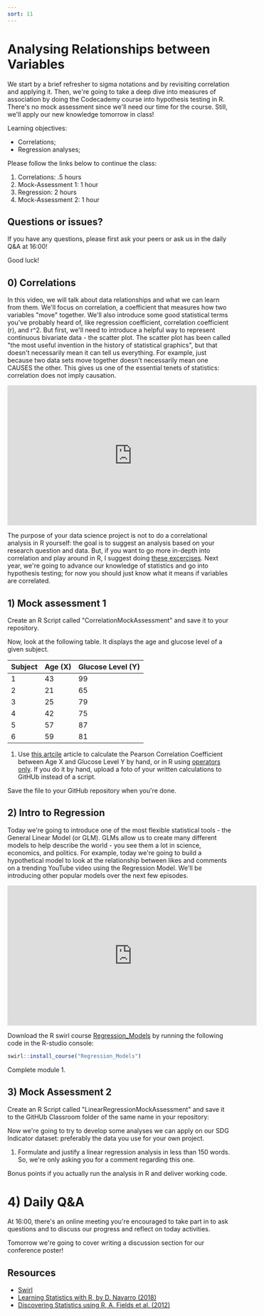 ```yaml
---
sort: 11
---
```


# Analysing Relationships between Variables

We start by a brief refresher to sigma notations and by revisiting correlation and applying it. Then, we're going to take a deep dive into measures of association by doing the Codecademy course into hypothesis testing in R. There's no mock assessment since we'll need our time for the course. Still, we'll apply our new knowledge tomorrow in class!

Learning objectives:
- Correlations;
- Regression analyses;



Please follow the links below to continue the class:
1. Correlations: .5 hours
2. Mock-Assessment 1: 1 hour
3. Regression: 2 hours
2. Mock-Assessment 2: 1 hour


## Questions or issues?
If you have any questions, please first ask your peers or ask us in the daily Q&A at 16:00!


Good luck!


## 0) Correlations
In this video, we will talk about data relationships and what we can learn from them. We'll focus on correlation, a coefficient that measures how two variables "move" together. We'll also introduce some good statistical terms you've probably heard of, like regression coefficient, correlation coefficient (r), and r^2. But first, we'll need to introduce a helpful way to represent continuous bivariate data - the scatter plot. The scatter plot has been called "the most useful invention in the history of statistical graphics", but that doesn't necessarily mean it can tell us everything. For example, just because two data sets move together doesn't necessarily mean one CAUSES the other. This gives us one of the essential tenets of statistics: correlation does not imply causation.
<iframe width="560" height="315" src="https://www.youtube.com/embed/GtV-VYdNt_g" title="YouTube video player" frameborder="0" allow="accelerometer; autoplay; clipboard-write; encrypted-media; gyroscope; picture-in-picture" allowfullscreen></iframe>

The purpose of your data science project is not to do a correlational analysis in R yourself: the goal is to suggest an analysis based on your research question and data. But, if you want to go more in-depth into correlation and play around in R, I suggest doing [these excercises](https://www.r-bloggers.com/2017/04/correlation-and-correlogram-exercises/). Next year, we're going to advance our knowledge of statistics and go into hypothesis testing; for now you should just know what it means if variables are correlated.

## 1) Mock assessment 1
 Create an R Script called "CorrelationMockAssessment" and save it to your repository.

 Now, look at the following table. It displays the age and glucose level of a given subject.

| Subject | Age (X) | Glucose Level (Y) |
| ------- | -------- | ------------------- |
| 1 | 43 | 99 |
| 2 | 21 | 65 |
| 3 | 25 | 79 |
| 4 | 42 | 75 |
| 5 | 57 | 87 |
| 6 | 59 | 81 |

 1. Use [this artcile](https://www.statology.org/correlation-coefficient-by-hand/) article to calculate the Pearson Correlation Coefficient between Age X and Glucose Level Y by hand, or in R using [operators only](https://www.datamentor.io/r-programming/operator/). If you do it by hand, upload a foto of your written calculations to GitHUb instead of a script.

Save the file to your GitHub repository when you're done.

## 2) Intro to Regression
Today we're going to introduce one of the most flexible statistical tools - the General Linear Model (or GLM). GLMs allow us to create many different models to help describe the world - you see them a lot in science, economics, and politics. For example, today we're going to build a hypothetical model to look at the relationship between likes and comments on a trending YouTube video using the Regression Model. We'll be introducing other popular models over the next few episodes.
<iframe width="560" height="315" src="https://www.youtube.com/embed/WWqE7YHR4Jc" title="YouTube video player" frameborder="0" allow="accelerometer; autoplay; clipboard-write; encrypted-media; gyroscope; picture-in-picture" allowfullscreen></iframe>

Download the R swirl course [Regression_Models](https://github.com/swirldev/swirl_courses) by running the following code in the R-studio console:
```R
swirl::install_course("Regression_Models")
```
Complete module 1.

## 3) Mock Assessment 2
 Create an R Script called "LinearRegressionMockAssessment" and save it to the GitHUb Classroom folder of the same name in your repository:

Now we're going to try to develop some analyses we can apply on our SDG Indicator dataset: preferably the data you use for your own project.
1. Formulate and justify a linear regression analysis in less than 150 words. So, we're only asking you for a comment regarding this one.

Bonus points if you actually run the analysis in R and deliver working code.


# 4) Daily Q&A
At 16:00, there's an online meeting you're encouraged to take part in to ask questions and to discuss our progress and reflect on today activities.

Tomorrow we're going to cover writing a discussion section for our conference poster!


## Resources
- [Swirl](https://swirlstats.com/help.html)
- [Learning Statistics with R, by D. Navarro (2018)](https://learningstatisticswithr.com/)
- [Discovering Statistics using R, A. Fields et al. (2012)](https://eds.b.ebscohost.com/eds/detail/detail?vid=2&sid=785a4ba4-77c1-4205-be1c-f6cd920efb78%40pdc-v-sessmgr02&bdata=JnNpdGU9ZWRzLWxpdmU%3d#AN=bus.KOHA.OAI.BUAS.28091&db=cat08862a)
